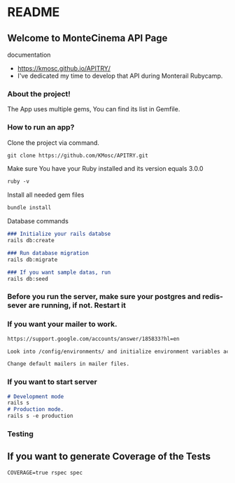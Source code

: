 # README
## Welcome to MonteCinema API Page
documentation
- https://kmosc.github.io/APITRY/
- I've dedicated my time to develop that API during Monterail Rubycamp.
### About the project!

The App uses multiple gems, You can find its list in Gemfile.

### How to run an app?
Clone the project via command.
```markdown
git clone https://github.com/KMosc/APITRY.git
```
Make sure You have your Ruby installed and its version equals 3.0.0
```markdown
ruby -v
```
Install all needed gem files
```markdown
bundle install
```
Database commands
<br/>

```markdown
### Initialize your rails databse
rails db:create

### Run database migration
rails db:migrate

### If you want sample datas, run
rails db:seed
```
### Before you run the server, make sure your postgres and redis-sever are running, if not. Restart it

### If you want your mailer to work.
```markdown
https://support.google.com/accounts/answer/185833?hl=en

Look into /config/environments/ and initialize environment variables accordingly to email config.

Change default mailers in mailer files.
```

### If you want to start server
```markdown
# Development mode
rails s
# Production mode.
rails s -e production
```

### Testing
## If you want to generate Coverage of the Tests
```markdown
COVERAGE=true rspec spec
```
<br/>
